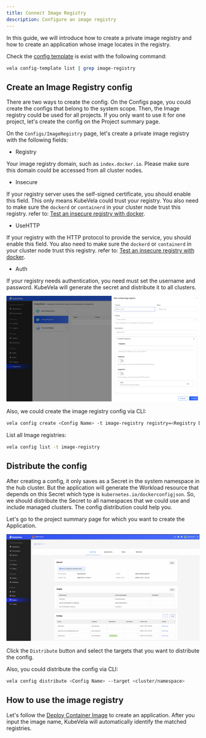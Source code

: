 ```yaml
---
title: Connect Image Registry
description: Configure an image registry
---
```


In this guide, we will introduce how to create a private image registry and how to create an application whose image locates in the registry.

Check the [config template](./config-template.md) is exist with the following command:

```bash
vela config-template list | grep image-registry
```

## Create an Image Registry config

There are two ways to create the config. On the Configs page, you could create the configs that belong to the system scope. Then, the Image registry could be used for all projects. If you only want to use it for one project, let's create the config on the Project summary page.

On the `Configs/ImageRegistry` page, let's create a private image registry with the following fields:

* Registry

Your image registry domain, such as `index.docker.io`. Please make sure this domain could be accessed from all cluster nodes.

* Insecure

If your registry server uses the self-signed certificate, you should enable this field. This only means KubeVela could trust your registry. You also need to make sure the `dockerd` or `containerd` in your cluster node trust this registry. refer to: [Test an insecure registry with docker](https://docs.docker.com/registry/insecure/).

* UseHTTP

If your registry with the HTTP protocol to provide the service, you should enable this field. You also need to make sure the `dockerd` or `containerd` in your cluster node trust this registry. refer to: [Test an insecure registry with docker](https://docs.docker.com/registry/insecure/).

* Auth

If your registry needs authentication, you need must set the username and password. KubeVela will generate the secret and distribute it to all clusters.

![config](../../../../../docs/resources/kubevela-net/images/1.4/create-image-registry.jpg)

Also, we could create the image registry config via CLI:

```bash
vela config create <Config Name> -t image-registry registry=<Registry Domain>
```

List all Image registries:

```bash
vela config list -t image-registry
```

## Distribute the config

After creating a config, it only saves as a Secret in the system namespace in the hub cluster. But the application will generate the Workload resource that depends on this Secret which type is `kubernetes.io/dockerconfigjson`. So, we should distribute the Secret to all namespaces that we could use and include managed clusters. The config distribution could help you.

Let's go to the project summary page for which you want to create the Application.

![project summary](../../../../../docs/resources/kubevela-net/images/1.6/project-summary.jpg)

Click the `Distribute` button and select the targets that you want to distribute the config.

Also, you could distribute the config via CLI:

```bash
vela config distribute <Config Name> --target <cluster/namespace>
```

## How to use the image registry

Let's follow the [Deploy Container Image](../../../tutorials/webservice.mdx) to create an application. After you input the image name, KubeVela will automatically identify the matched registries.
